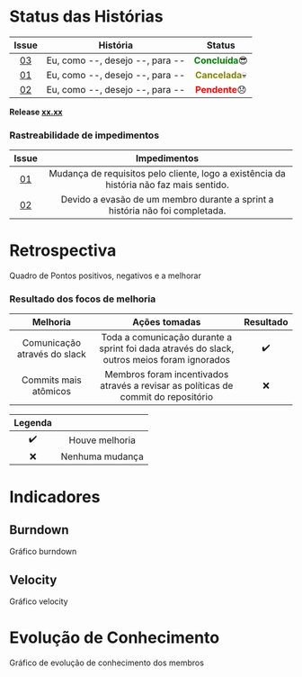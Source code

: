 # Status das Histórias
Issue | História | Status |
:---: | :---: | :---: |
[03](https://github.com/fga-gpp-mds/2018.1-Grupo3/issues/00) | Eu, como --, desejo --, para -- | <span style="color:green">**Concluída**</span>:sunglasses:
[01](https://github.com/fga-gpp-mds/2018.1-Grupo3/issues/00) | Eu, como --, desejo --, para -- | <span style="color: #828400">**Cancelada**</span>:skull:
[02](https://github.com/fga-gpp-mds/2018.1-Grupo3/issues/00) | Eu, como --, desejo --, para -- | <span style="color:red">**Pendente**</span>:disappointed:

**Release [xx.xx]()**
### Rastreabilidade de impedimentos 

Issue | Impedimentos |
:---: | :---: |
[01](https://github.com/fga-gpp-mds/2018.1-Grupo3/issues/00) | Mudança de requisitos pelo cliente, logo a existência da história não faz mais sentido. | 
[02](https://github.com/fga-gpp-mds/2018.1-Grupo3/issues/00) | Devido a evasão de um membro durante a sprint a história não foi completada. | 

# Retrospectiva
Quadro de Pontos positivos, negativos e a melhorar

### Resultado dos focos de melhoria 
Melhoria | Ações tomadas | Resultado |
:---:| :---: | :---: |
Comunicação através do slack | Toda a comunicação durante a sprint foi dada através do slack, outros meios foram ignorados | :heavy_check_mark:
Commits mais atômicos | Membros foram incentivados através a revisar as políticas de commit do repositório | :x:

Legenda| | 
:---: | :---: |
:heavy_check_mark: | Houve melhoria |
:x: | Nenhuma mudança | 

# Indicadores
## Burndown
Gráfico burndown

## Velocity
Gráfico velocity

# Evolução de Conhecimento
Gráfico de evolução de conhecimento dos membros


